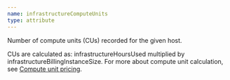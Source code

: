 ```yaml
---
name: infrastructureComputeUnits
type: attribute
---
```


Number of compute units (CUs) recorded for the given host.

CUs are calculated as: infrastructureHoursUsed multiplied by infrastructureBillingInstanceSize. For more about compute unit calculation, see [Compute unit pricing](https://docs.newrelic.com/docs/accounts/accounts/subscription-pricing/compute-unit-cu-pricing-vs-host-based-pricing-apm-infrastructure).